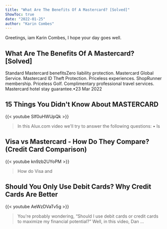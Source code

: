 ```yaml
---
title: "What Are The Benefits Of A Mastercard? [Solved]"
ShowToc: true 
date: "2022-01-25"
author: "Karin Combes" 
---
```


Greetings, iam Karin Combes, I hope your day goes well.
## What Are The Benefits Of A Mastercard? [Solved]
Standard Mastercard benefitsZero liability protection. 
 Mastercard Global Service. 
 Mastercard ID Theft Protection. 
 Priceless experiences. 
 ShopRunner membership. 
 Priceless Golf. 
 Complimentary professional travel services. 
 Mastercard hotel stay guarantee.•23 Mar 2022

## 15 Things You Didn't Know About MASTERCARD
{{< youtube SIf0uHWUpQk >}}
>In this Alux.com video we'll try to answer the following questions: • Is 

## Visa vs Mastercard - How Do They Compare? (Credit Card Comparison)
{{< youtube kn9zb2UYoPM >}}
>How do Visa and 

## Should You Only Use Debit Cards? Why Credit Cards Are Better
{{< youtube AeWzDVaTv5g >}}
>You're probably wondering, “Should I use debit cards or credit cards to maximize my financial potential?” Well, in this video, Dan ...

